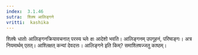 ```yaml
---
index:  3.1.46
sutra:  श्लिष आलिङ्गने
vritti:  kashika 
---
```


श्लिषेः धातोः आलिङ्गनक्रियावचनात् परस्य च्लेः क्षः आदेशो भवति। आलिङ्गनम् उपगूहनं, परिष्वङ्गः। अत्र नियमार्थम् एतत्। आश्लिक्षत् कन्यां देवदत्तः। आलिङ्गने इति किम्? समाश्लिषज्जतु काष्ठम्।

